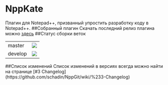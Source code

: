 # NppKate
Плагин для Notepad++, призванный упростить разработку коду в Notepad++.
##Собранный плагин
Скачать последний релиз плагина можно [здесь](https://github.com/schadin/NppGit/releases/latest)
##Статус сборки веток
<table border="0px" style="border-color=transparent">
<tr>
  <td>master</td>
  <td> <img src="https://ci.appveyor.com/api/projects/status/56onb24oa6g7x585?svg=true"/> </td>
</tr>
<tr>
  <td>develop</td>
  <td> <img src="https://ci.appveyor.com/api/projects/status/0juypbxi4ew49ug5?svg=true"/> </td>
</tr>
</table>
##Список изменений
Список изменений в версиях всегда можно найти на странице [#3 Changelog](https://github.com/schadin/NppGit/wiki/%233-Changelog)
